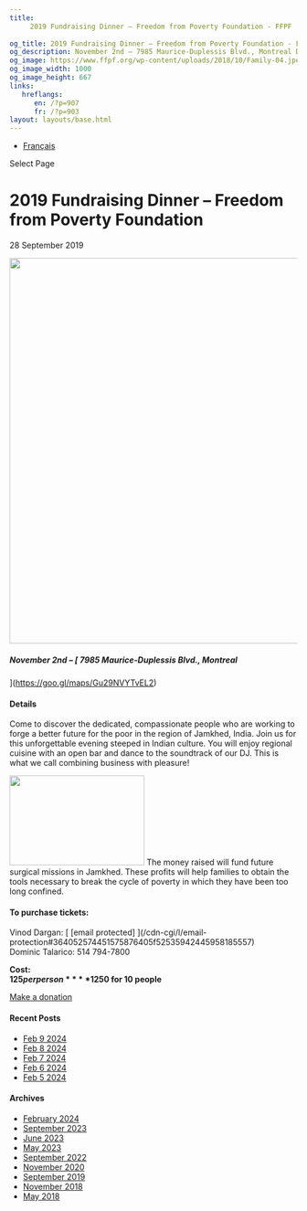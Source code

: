 ```yaml
---
title: 
     2019 Fundraising Dinner – Freedom from Poverty Foundation - FFPF
    
og_title: 2019 Fundraising Dinner – Freedom from Poverty Foundation - FFPF
og_description: November 2nd – 7985 Maurice-Duplessis Blvd., Montreal Details Come to discover the dedicated, compassionate people who are working to forge a better future for the poor in the region of Jamkhed, India. Join us for this unforgettable evening steeped in Indian culture. You will enjoy regional cuisine with an open bar and dance to the
og_image: https://www.ffpf.org/wp-content/uploads/2018/10/Family-04.jpeg
og_image_width: 1000
og_image_height: 667
links:
   hreflangs:
      en: /?p=907
      fr: /?p=903
layout: layouts/base.html
---
```


  * [ Français ](/fr)

[ ]( )

Select Page

#  2019 Fundraising Dinner – Freedom from Poverty Foundation

28 September 2019

<img src='/wp-content/uploads/2018/10/Family-04.webp' width='1080'
height='675' />

#####  November 2nd – [ 7985 Maurice-Duplessis Blvd., Montreal
](https://goo.gl/maps/Gu29NVYTvEL2)

####  Details

Come to discover the dedicated, compassionate people who are working to forge
a better future for the poor in the region of Jamkhed, India. Join us for this
unforgettable evening steeped in Indian culture. You will enjoy regional
cuisine with an open bar and dance to the soundtrack of our DJ. This is what
we call combining business with pleasure!

<img src='/wp-content/uploads/2018/10/Family-04-300x200.webp' width='236'
height='157' /> The money raised will fund future surgical missions in
Jamkhed. These profits will help families to obtain the tools necessary to
break the cycle of poverty in which they have been too long confined.

####  To purchase tickets:

Vinod Dargan: [ [email protected]  ](/cdn-cgi/l/email-
protection#364052574451575876405f52535942445958185557)  
Dominic Talarico: 514 794-7800

**Cost:**  
**$125 per person**  
**$1250 for 10 people**

[ Make a donation ](/donate/)

####  Recent Posts

  * [ Feb 9 2024 ]( /article/2024/02/09/feb-9-2024/)
  * [ Feb 8 2024 ]( /article/2024/02/08/feb-8-2024/)
  * [ Feb 7 2024 ]( /article/2024/02/07/feb-7-2024/)
  * [ Feb 6 2024 ]( /article/2024/02/06/feb-6-2024/)
  * [ Feb 5 2024 ]( /article/2024/02/05/feb-5-2024/)

####  Archives

  * [ February 2024 ]( /article/2024/02/)
  * [ September 2023 ]( /article/2023/09/)
  * [ June 2023 ]( /article/2023/06/)
  * [ May 2023 ]( /article/2023/05/)
  * [ September 2022 ]( /article/2022/09/)
  * [ November 2020 ]( /article/2020/11/)
  * [ September 2019 ](/)
  * [ November 2018 ]( /article/2018/11/)
  * [ May 2018 ]( /article/2018/05/)




